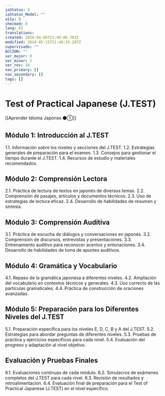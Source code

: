 ```yaml
---
iaStatus: 0
iaStatus_Model: ""
a11y: 0
checked: 0
lang: ES
translations: 
created: 2024-04-06T23:49:00.783Z
modified: 2024-05-15T21:48:19.287Z
supervisado: ""
ACCION: ""
ver_major: 0
ver_minor: 2
ver_rev: 26
nav_primary: []
nav_secondary: []
tags: []
---
```

# Test of Practical Japanese (J.TEST)

[[Aprender Idioma Japones ⚫①]]

## Módulo 1: Introducción al J.TEST

1.1. Información sobre los niveles y secciones del J.TEST.
1.2. Estrategias generales de preparación para el examen.
1.3. Consejos para gestionar el tiempo durante el J.TEST.
1.4. Recursos de estudio y materiales recomendados.

## Módulo 2: Comprensión Lectora

2.1. Práctica de lectura de textos en japonés de diversos temas.
2.2. Comprensión de pasajes, artículos y documentos técnicos.
2.3. Uso de estrategias de lectura eficaz.
2.4. Desarrollo de habilidades de resumen y síntesis.

## Módulo 3: Comprensión Auditiva

3.1. Práctica de escucha de diálogos y conversaciones en japonés.
3.2. Comprensión de discursos, entrevistas y presentaciones.
3.3. Entrenamiento auditivo para reconocer acentos y entonaciones.
3.4. Desarrollo de habilidades de toma de apuntes auditivos.

## Módulo 4: Gramática y Vocabulario

4.1. Repaso de la gramática japonesa a diferentes niveles.
4.2. Ampliación del vocabulario en contextos técnicos y generales.
4.3. Uso correcto de las partículas gramaticales.
4.4. Práctica de construcción de oraciones avanzadas.

## Módulo 5: Preparación para los Diferentes Niveles del J.TEST

5.1. Preparación específica para los niveles E, D, C, B y A del J.TEST.
5.2. Estrategias para abordar preguntas de diferentes niveles.
5.3. Pruebas de práctica y ejercicios específicos para cada nivel.
5.4. Evaluación del progreso y adaptación al nivel objetivo.

## Evaluación y Pruebas Finales

6.1. Evaluaciones continuas de cada módulo.
6.2. Simulacros de exámenes completos del J.TEST para cada nivel.
6.3. Revisión de resultados y retroalimentación.
6.4. Evaluación final de preparación para el Test of Practical Japanese (J.TEST) en el nivel específico.



